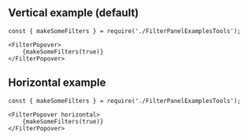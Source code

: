 ## Vertical example (default)

    const { makeSomeFilters } = require('./FilterPanelExamplesTools');

    <FilterPopover>
        {makeSomeFilters(true)}
    </FilterPopover>

## Horizontal example

    const { makeSomeFilters } = require('./FilterPanelExamplesTools');
    
    <FilterPopover horizontal>
        {makeSomeFilters(true)}
    </FilterPopover>
